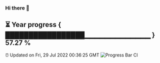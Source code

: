 ### Hi there 👋
⏳ Year progress { █████████████████▁▁▁▁▁▁▁▁▁▁▁▁▁ } 57.27 %
---
⏰ Updated on Fri, 29 Jul 2022 00:36:25 GMT
![Progress Bar CI](https://github.com/Moyi321/Moyi321/workflows/Progress%20Bar%20CI/badge.svg)
